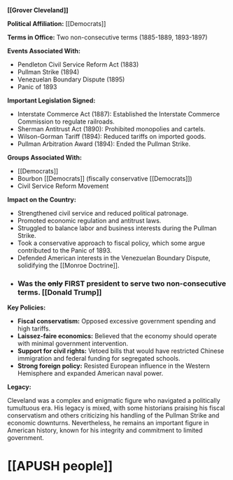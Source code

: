 **[[Grover Cleveland]]**

**Political Affiliation:** [[Democrats]]

**Terms in Office:** Two non-consecutive terms (1885-1889, 1893-1897)

**Events Associated With:**

* Pendleton Civil Service Reform Act (1883)
* Pullman Strike (1894)
* Venezuelan Boundary Dispute (1895)
* Panic of 1893

**Important Legislation Signed:**

* Interstate Commerce Act (1887): Established the Interstate Commerce Commission to regulate railroads.
* Sherman Antitrust Act (1890): Prohibited monopolies and cartels.
* Wilson-Gorman Tariff (1894): Reduced tariffs on imported goods.
* Pullman Arbitration Award (1894): Ended the Pullman Strike.

**Groups Associated With:**

* [[Democrats]]
* Bourbon [[Democrats]] (fiscally conservative [[Democrats]])
* Civil Service Reform Movement

**Impact on the Country:**

* Strengthened civil service and reduced political patronage.
* Promoted economic regulation and antitrust laws.
* Struggled to balance labor and business interests during the Pullman Strike.
* Took a conservative approach to fiscal policy, which some argue contributed to the Panic of 1893.
* Defended American interests in the Venezuelan Boundary Dispute, solidifying the [[Monroe Doctrine]].
* ### Was the ~~only~~  FIRST president to serve two non-consecutive terms. [[Donald Trump]]

**Key Policies:**

* **Fiscal conservatism:** Opposed excessive government spending and high tariffs.
* **Laissez-faire economics:** Believed that the economy should operate with minimal government intervention.
* **Support for civil rights:** Vetoed bills that would have restricted Chinese immigration and federal funding for segregated schools.
* **Strong foreign policy:** Resisted European influence in the Western Hemisphere and expanded American naval power.

**Legacy:**

Cleveland was a complex and enigmatic figure who navigated a politically tumultuous era. His legacy is mixed, with some historians praising his fiscal conservatism and others criticizing his handling of the Pullman Strike and economic downturns. Nevertheless, he remains an important figure in American history, known for his integrity and commitment to limited government.
# [[APUSH people]]